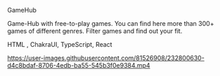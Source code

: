 GameHub

Game-Hub with free-to-play games. You can find here more than 300+ games of different genres. Filter games and find out your fit.

HTML , ChakraUI, TypeScript, React

https://user-images.githubusercontent.com/81526908/232800630-d4c8bdaf-8706-4edb-ba55-545b3f0e9384.mp4
